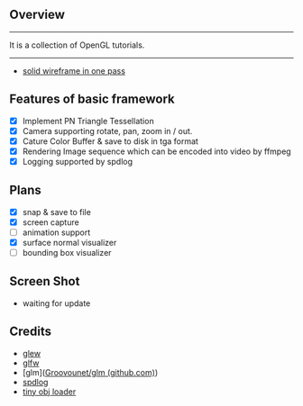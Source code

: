 ## Overview

---

It is a collection of OpenGL tutorials.

---

- [solid wireframe in one pass](./tutorial-solid-wireframe/readme.md)

## Features of basic framework
- [x] Implement PN Triangle Tessellation
- [x] Camera supporting rotate, pan, zoom in / out.
- [x] Cature Color Buffer & save to disk in tga format
- [x] Rendering Image sequence which can be encoded into video by ffmpeg
- [x] Logging supported by spdlog

## Plans
- [x] snap & save to file
- [x] screen capture
- [ ] animation support 
- [x] surface normal visualizer
- [ ] bounding box visualizer

## Screen Shot
- waiting for update

## Credits
- [glew](https://github.com/nigels-com/glew)
- [glfw](https://github.com/glfw/glfw)
- [glm]([Groovounet/glm (github.com)](https://github.com/Groovounet/glm))
- [spdlog](https://github.com/gabime/spdlog)
- [tiny obj loader](https://github.com/tinyobjloader/tinyobjloader)


